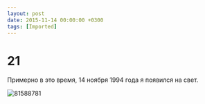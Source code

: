 ```yaml
---
layout: post
date: 2015-11-14 00:00:00 +0300
tags: [Imported]
---
```

# 21

Примерно в это время, 14 ноября 1994 года я появился на свет. 

![81588781](https://vlaim.s3.amazonaws.com/uploads/2015/11/81588781.jpg)